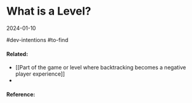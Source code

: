 # What is a Level?
2024-01-10


 #dev-intentions #to-find

#### Related:
- [[Part of the game or level where backtracking becomes a negative player experience]]
- 
#### Reference:
